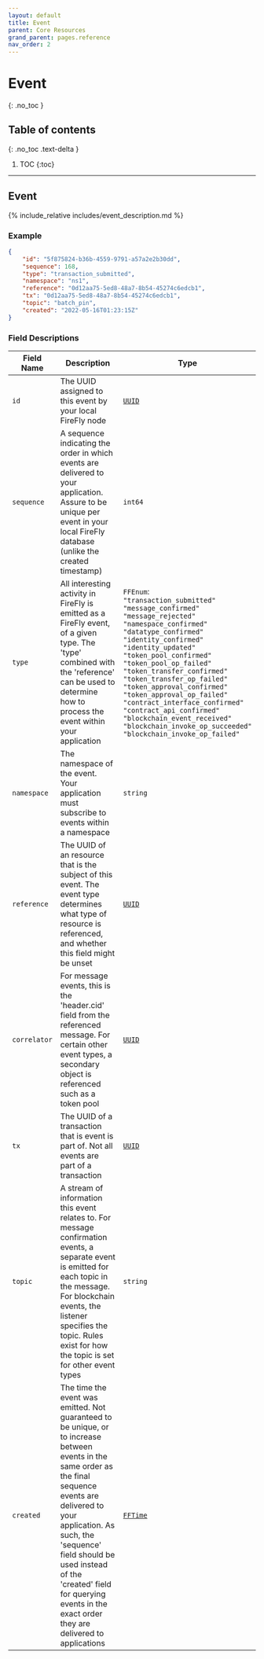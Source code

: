 ```yaml
---
layout: default
title: Event
parent: Core Resources
grand_parent: pages.reference
nav_order: 2
---
```


# Event
{: .no_toc }

## Table of contents
{: .no_toc .text-delta }

1. TOC
{:toc}

---
## Event

{% include_relative includes/event_description.md %}

### Example

```json
{
    "id": "5f875824-b36b-4559-9791-a57a2e2b30dd",
    "sequence": 168,
    "type": "transaction_submitted",
    "namespace": "ns1",
    "reference": "0d12aa75-5ed8-48a7-8b54-45274c6edcb1",
    "tx": "0d12aa75-5ed8-48a7-8b54-45274c6edcb1",
    "topic": "batch_pin",
    "created": "2022-05-16T01:23:15Z"
}
```

### Field Descriptions

| Field Name | Description | Type |
|------------|-------------|------|
| `id` | The UUID assigned to this event by your local FireFly node | [`UUID`](simpletypes#uuid) |
| `sequence` | A sequence indicating the order in which events are delivered to your application. Assure to be unique per event in your local FireFly database (unlike the created timestamp) | `int64` |
| `type` | All interesting activity in FireFly is emitted as a FireFly event, of a given type. The 'type' combined with the 'reference' can be used to determine how to process the event within your application | `FFEnum`:<br/>`"transaction_submitted"`<br/>`"message_confirmed"`<br/>`"message_rejected"`<br/>`"namespace_confirmed"`<br/>`"datatype_confirmed"`<br/>`"identity_confirmed"`<br/>`"identity_updated"`<br/>`"token_pool_confirmed"`<br/>`"token_pool_op_failed"`<br/>`"token_transfer_confirmed"`<br/>`"token_transfer_op_failed"`<br/>`"token_approval_confirmed"`<br/>`"token_approval_op_failed"`<br/>`"contract_interface_confirmed"`<br/>`"contract_api_confirmed"`<br/>`"blockchain_event_received"`<br/>`"blockchain_invoke_op_succeeded"`<br/>`"blockchain_invoke_op_failed"` |
| `namespace` | The namespace of the event. Your application must subscribe to events within a namespace | `string` |
| `reference` | The UUID of an resource that is the subject of this event. The event type determines what type of resource is referenced, and whether this field might be unset | [`UUID`](simpletypes#uuid) |
| `correlator` | For message events, this is the 'header.cid' field from the referenced message. For certain other event types, a secondary object is referenced such as a token pool | [`UUID`](simpletypes#uuid) |
| `tx` | The UUID of a transaction that is event is part of. Not all events are part of a transaction | [`UUID`](simpletypes#uuid) |
| `topic` | A stream of information this event relates to. For message confirmation events, a separate event is emitted for each topic in the message. For blockchain events, the listener specifies the topic. Rules exist for how the topic is set for other event types | `string` |
| `created` | The time the event was emitted. Not guaranteed to be unique, or to increase between events in the same order as the final sequence events are delivered to your application. As such, the 'sequence' field should be used instead of the 'created' field for querying events in the exact order they are delivered to applications | [`FFTime`](simpletypes#fftime) |

